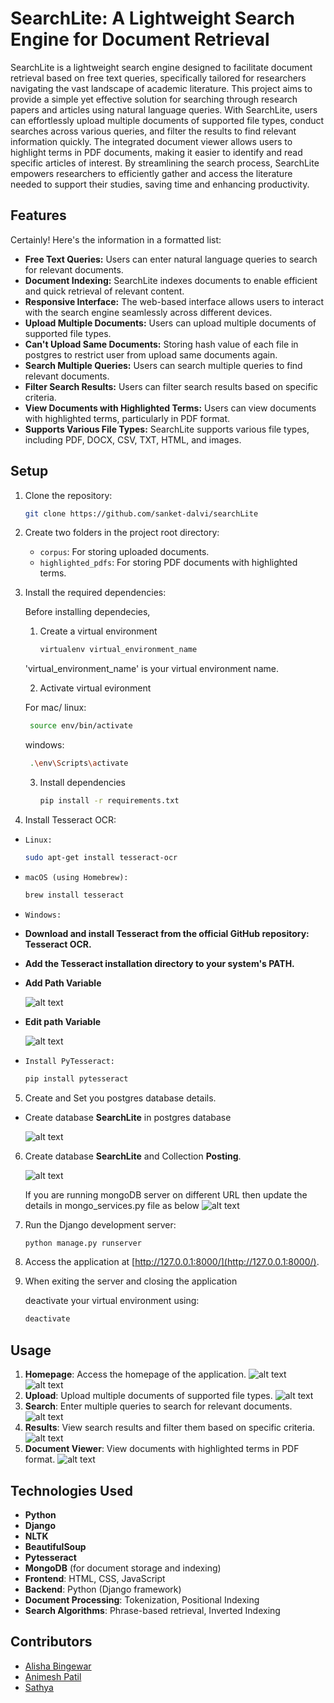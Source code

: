 

# SearchLite: A Lightweight Search Engine for Document Retrieval

SearchLite is a lightweight search engine designed to facilitate document retrieval based on free text queries, specifically tailored for researchers navigating the vast landscape of academic literature. This project aims to provide a simple yet effective solution for searching through research papers and articles using natural language queries.
With SearchLite, users can effortlessly upload multiple documents of supported file types, conduct searches across various queries, and filter the results to find relevant information quickly. The integrated document viewer allows users to highlight terms in PDF documents, making it easier to identify and read specific articles of interest. By streamlining the search process, SearchLite empowers researchers to efficiently gather and access the literature needed to support their studies, saving time and enhancing productivity.

## Features

Certainly! Here's the information in a formatted list:

- **Free Text Queries:** Users can enter natural language queries to search for relevant documents.
- **Document Indexing:** SearchLite indexes documents to enable efficient and quick retrieval of relevant content.
- **Responsive Interface:** The web-based interface allows users to interact with the search engine seamlessly across different devices.
- **Upload Multiple Documents:** Users can upload multiple documents of supported file types.
- **Can't Upload Same Documents:** Storing hash value of each file in postgres to restrict user from upload same documents again.
- **Search Multiple Queries:** Users can search multiple queries to find relevant documents.
- **Filter Search Results:** Users can filter search results based on specific criteria.
- **View Documents with Highlighted Terms:** Users can view documents with highlighted terms, particularly in PDF format.
- **Supports Various File Types:** SearchLite supports various file types, including PDF, DOCX, CSV, TXT, HTML, and images.

## Setup

1. Clone the repository:

   ```bash
   git clone https://github.com/sanket-dalvi/searchLite
   ```

2. Create two folders in the project root directory:

   - `corpus`: For storing uploaded documents.
   - `highlighted_pdfs`: For storing PDF documents with highlighted terms.

3. Install the required dependencies:

   Before installing dependecies, 
   
   1. Create a virtual environment
   
      ```bash
      virtualenv virtual_environment_name 
      ```
   'virtual_environment_name' is your virtual environment name.

   2. Activate virtual evironment

    For mac/ linux:
      
      ```bash
       source env/bin/activate 
      ```
    windows:

      ```bash
       .\env\Scripts\activate
      ```

   3. Install dependencies

      ```bash
      pip install -r requirements.txt
      ```

4. Install Tesseract OCR:

- `Linux:`

   ```bash
   sudo apt-get install tesseract-ocr
   ```
- `macOS (using Homebrew):`

   ```bash
   brew install tesseract
   ```
- `Windows:`

- **Download and install Tesseract from the official GitHub repository: Tesseract OCR.**

- **Add the Tesseract installation directory to your system's PATH.**

- **Add Path Variable**


  ![alt text](searchLite/searchLite/static/image-1.png)

- **Edit path Variable**

  ![alt text](searchLite/searchLite/static/image-2.png)

- `Install PyTesseract:`

   ```bash
   pip install pytesseract
   ```
5. Create and Set you postgres database details.

- Create database **SearchLite** in postgres database

   ![alt text](searchLite/searchLite/static/image.png)

6. Create database **SearchLite** and Collection **Posting**.

   ![alt text](searchLite/searchLite/static/image-3.png)
   
   If you are running mongoDB server on different URL then update the details in mongo_services.py file as below
   ![alt text](searchLite/searchLite/static/image-10.png)

7. Run the Django development server:

   ```bash
   python manage.py runserver
   ```

8. Access the application at [http://127.0.0.1:8000/](http://127.0.0.1:8000/).


9. When exiting the server and closing the application

   deactivate your virtual environment using:

   ```bash
   deactivate
   ```

## Usage

1. **Homepage**: Access the homepage of the application.
  ![alt text](searchLite/searchLite/static/image-4.png)
  ![alt text](searchLite/searchLite/static/image-5.png)
2. **Upload**: Upload multiple documents of supported file types.
  ![alt text](searchLite/searchLite/static/image-6.png)
3. **Search**: Enter multiple queries to search for relevant documents.
  ![alt text](searchLite/searchLite/static/image-7.png)
4. **Results**: View search results and filter them based on specific criteria.
  ![alt text](searchLite/searchLite/static/image-8.png)
5. **Document Viewer**: View documents with highlighted terms in PDF format.
  ![alt text](searchLite/searchLite/static/image-9.png)


## Technologies Used

- **Python**
- **Django**
- **NLTK**
- **BeautifulSoup**
- **Pytesseract**
- **MongoDB** (for document storage and indexing)
- **Frontend**: HTML, CSS, JavaScript
- **Backend**: Python (Django framework)
- **Document Processing**: Tokenization, Positional Indexing
- **Search Algorithms**: Phrase-based retrieval, Inverted Indexing

## Contributors

- [Alisha Bingewar](https://github.com/abingewar)
- [Animesh Patil](https://github.com/apatil2332)
- [Sathya](https://github.com/Sathya0990)
